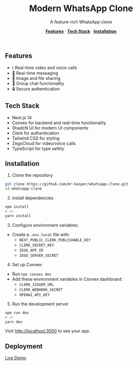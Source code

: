 <h1 align="center">Modern WhatsApp Clone</h1>

<p align="center">
 A feature-rich WhatsApp clone
</p>

<p align="center">
  <a href="#features"><strong>Features</strong></a> ·
  <a href="#tech-stack"><strong>Tech Stack</strong></a> ·
  <a href="#installation"><strong>Installation</strong></a>
</p>
<br/>

## Features

- 📞 Real-time video and voice calls
- 💬 Real-time messaging
- 📸 Image and file sharing
- 👥 Group chat functionality
- 🔒 Secure authentication

## Tech Stack

- Next.js 14
- Convex for backend and real-time functionality
- ShadcN UI for modern UI components
- Clerk for authentication
- Tailwind CSS for styling
- ZegoCloud for video/voice calls
- TypeScript for type safety

## Installation

1. Clone the repository

```bash
git clone https://github.com/mr-kasper/whatsapp-clone.git
cd whatsapp-clone
```

2. Install dependencies

```bash
npm install
# or
yarn install
```

3. Configure environment variables:

- Create a `.env.local` file with:
  - `NEXT_PUBLIC_CLERK_PUBLISHABLE_KEY`
  - `CLERK_SECRET_KEY`
  - `ZEGO_APP_ID`
  - `ZEGO_SERVER_SECRET`

4. Set up Convex:

- Run `npx convex dev`
- Add these environment variables in Convex dashboard:
  - `CLERK_ISSUER_URL`
  - `CLERK_WEBHOOK_SECRET`
  - `OPENAI_API_KEY`

5. Run the development server

```bash
npm run dev
# or
yarn dev
```

Visit [http://localhost:3000](http://localhost:3000) to see your app.

## Deployment

[Live Demo](https://whatsapp-7.vercel.app/)
